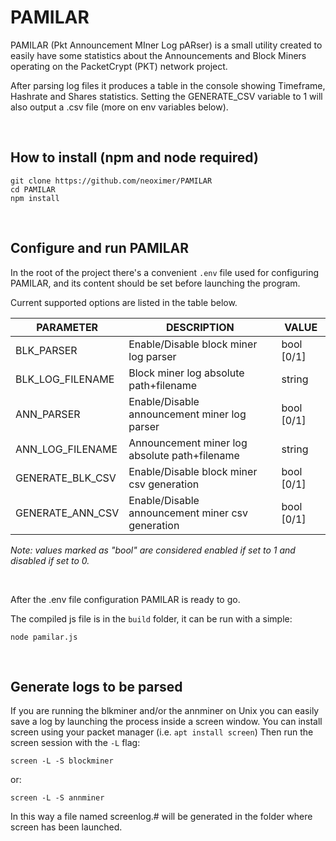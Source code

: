 # PAMILAR #
PAMILAR (Pkt Announcement MIner Log pARser) is a small utility created to easily have some statistics about the Announcements and Block Miners operating on the PacketCrypt (PKT) network project.

After parsing log files it produces a table in the console showing Timeframe, Hashrate and Shares statistics.
Setting the GENERATE_CSV variable to 1 will also output a .csv file (more on env variables below).

<br>

## How to install (npm and node required) ##

```
git clone https://github.com/neoximer/PAMILAR
cd PAMILAR
npm install
```
<br>

## Configure and run PAMILAR ##

In the root of the project there's a convenient ```.env``` file used for configuring PAMILAR, and its content should be set before launching the program.

Current supported options are listed in the table below.

| **PARAMETER**    | **DESCRIPTION**                                  | **VALUE**  |
|------------------|--------------------------------------------------|------------|
| BLK_PARSER       | Enable/Disable block miner log parser            | bool [0/1] |
| BLK_LOG_FILENAME | Block miner log absolute path+filename           | string     |
| ANN_PARSER       | Enable/Disable announcement miner log parser     | bool [0/1] |
| ANN_LOG_FILENAME | Announcement miner log absolute path+filename    | string     |
| GENERATE_BLK_CSV | Enable/Disable block miner csv generation        | bool [0/1] |
| GENERATE_ANN_CSV | Enable/Disable announcement miner csv generation | bool [0/1] |

_Note: values marked as "bool" are considered enabled if set to 1 and disabled if set to 0._

<br>

After the .env file configuration PAMILAR is ready to go.

The compiled js file is in the ```build``` folder, it can be run with a simple:
```
node pamilar.js
```
<br>

## Generate logs to be parsed ##

If you are running the blkminer and/or the annminer on Unix you can easily save a log by launching the process inside a screen window.
You can install screen using your packet manager (i.e. ```apt install screen```)
Then run the screen session with the ```-L``` flag:
```
screen -L -S blockminer
```
or:
```
screen -L -S annminer
```

In this way a file named screenlog.# will be generated in the folder where screen has been launched.
